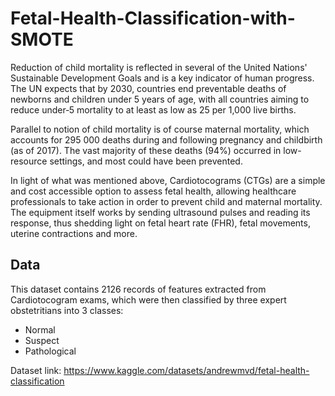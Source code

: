 # Fetal-Health-Classification-with-SMOTE

Reduction of child mortality is reflected in several of the United Nations' Sustainable Development Goals and is a key indicator of human progress.
The UN expects that by 2030, countries end preventable deaths of newborns and children under 5 years of age, with all countries aiming to reduce under‑5 mortality to at least as low as 25 per 1,000 live births.

Parallel to notion of child mortality is of course maternal mortality, which accounts for 295 000 deaths during and following pregnancy and childbirth (as of 2017). The vast majority of these deaths (94%) occurred in low-resource settings, and most could have been prevented.

In light of what was mentioned above, Cardiotocograms (CTGs) are a simple and cost accessible option to assess fetal health, allowing healthcare professionals to take action in order to prevent child and maternal mortality. The equipment itself works by sending ultrasound pulses and reading its response, thus shedding light on fetal heart rate (FHR), fetal movements, uterine contractions and more.

## Data
This dataset contains 2126 records of features extracted from Cardiotocogram exams, which were then classified by three expert obstetritians into 3 classes:

* Normal
* Suspect
* Pathological

Dataset link: https://www.kaggle.com/datasets/andrewmvd/fetal-health-classification
